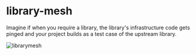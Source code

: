 # library-mesh

Imagine if when you require a library, the library's infrastructure code gets pinged and your project builds as a test case of the upstream library.

![librarymesh](library-mesh.png)
